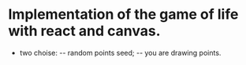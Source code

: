 # Implementation of the game of life with react and canvas.
- two choise:
-- random points seed;
-- you are drawing points.
